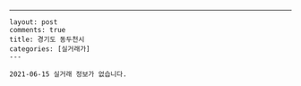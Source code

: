 ---
    layout: post
    comments: true
    title: 경기도 동두천시
    categories: [실거래가]
    ---

    2021-06-15 실거래 정보가 없습니다.

    